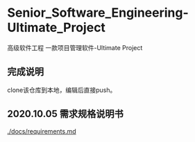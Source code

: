 # Senior_Software_Engineering-Ultimate_Project
高级软件工程 一款项目管理软件-Ultimate Project

## 完成说明

clone该仓库到本地，编辑后直接push。

## 2020.10.05 需求规格说明书

[./docs/requirements.md](./docs/requirements.md)
